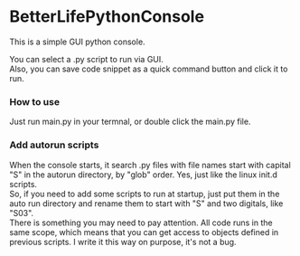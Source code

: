 # BetterLifePythonConsole
This is a simple GUI python console.
  
You can select a .py script to run via GUI.  
Also, you can save code snippet as a quick command button and click it to run.

### How to use
Just run main.py in your termnal, or double click the main.py file.
  
  
### Add autorun scripts
When the console starts, it search .py files with file names start with capital "S" in the autorun directory, by "glob" order. Yes, just like the  linux init.d scripts.  
So, if you need to add some scripts to run at startup, just put them in the auto run directory and rename them to start with "S" and two digitals, like "S03".  
There is something you may need to pay attention. All code  runs in the same scope, which means  that you can get access to objects defined in previous scripts. I write it this way on purpose, it's not a bug.
